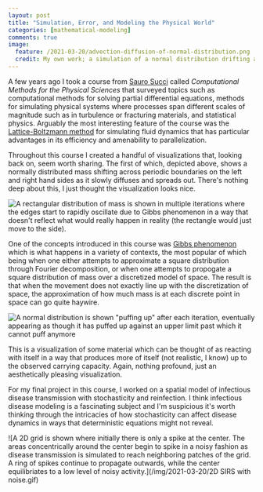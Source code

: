 ```yaml
---
layout: post
title: "Simulation, Error, and Modeling the Physical World"
categories: [mathematical-modeling]
comments: true
image: 
  feature: /2021-03-20/advection-diffusion-of-normal-distribution.png
  credit: My own work; a simulation of a normal distribution drifting across periodic boundaries.
---
```


<!--more-->

A few years ago I took a course from [Sauro
Succi](https://en.wikipedia.org/wiki/Sauro_Succi) called *Computational
Methods for the Physical Sciences* that surveyed topics such as computational
methods for solving partial differential equations, methods for
simulating physical systems where processes span different scales of magnitude
such as in turbulence or fracturing materials, and statistical physics.
Arguably the most interesting feature of the course was the [Lattice-Boltzmann
method](https://en.wikipedia.org/wiki/Lattice_Boltzmann_methods) for simulating
fluid dynamics that has particular advantages in its efficiency and amenability to
parallelization.

Throughout this course I created a handful of visualizations that, looking back on,
seem worth sharing. The first of which, depicted above, shows a normally
distributed mass shifting across periodic boundaries on the left and right hand
sides as it slowly diffuses and spreads out.  There's nothing deep about this,
I just thought the visualization looks nice. 

![A rectangular distribution of mass is shown in multiple iterations where the
edges start to rapidly oscillate due to Gibbs phenomenon in a way that doesn't
reflect what would really happen in reality (the rectangle would just move to
the side).](/img/2021-03-20/gibbs-phenomena.png)

One of the concepts introduced in this course was [Gibbs phenomenon](https://en.wikipedia.org/wiki/Gibbs_phenomenon)
which is what happens in a variety of contexts, the most popular of which being 
when one either attempts to approximate a square distribution through Fourier 
decomposition, or when one attempts to propogate a square distribution of mass 
over a discretized model of space. The result is that when the movement does not 
exactly line up with the discretization of space, the approximation of how much 
mass is at each discrete point in space can go quite haywire. 

![A normal distribution is shown "puffing up" after each iteration, eventually
appearing as though it has puffed up against an upper limit past which it
cannot puff anymore](/img/2021-03-20/reaction-with-carrying-capacity.png)

This is a visualization of some material which can be thought of as reacting
with itself in a way that produces more of itself (not realistic, I know) up to 
the observed carrying capacity. Again, nothing profound, just an aesthetically 
pleasing visualization. 

For my final project in this course, I worked on a spatial model of infectious
disease transmission with stochasticity and reinfection. I think infectious
disease modeling is a fascinating subject and I'm suspicious it's worth thinking 
through the intricacies of how stochasticity can affect disease dynamics in ways
that deterministic equations might not reveal.

![A 2D grid is shown where initially there is only a spike at the center. The areas concentrically 
around the center begin to spike in a noisy fashion as disease transmission is simulated to reach 
neighboring patches of the grid. A ring of spikes continue to propagate outwards, while the center 
equilibriates to a low level of noisy activity.](/img/2021-03-20/2D SIRS with noise.gif)


<!-- articles/websites I think I might be interested in: 

https://www.sciencedirect.com/science/article/pii/S2468042716300495#fig1

https://www.coursera.org/lecture/building-on-the-sir-model/stochastic-and-deterministic-models-7tnNb

https://www4.stat.ncsu.edu/~gross/BIO560%20webpage/slides/Jan102013.pdf

http://www.math.ttu.edu/~lallen/

https://en.wikipedia.org/wiki/Linda_J._S._Allen

https://www.hindawi.com/journals/complexity/2018/3060368/

https://www.sciencedirect.com/science/article/pii/S1755436519300325

https://link.springer.com/chapter/10.1007/978-3-540-78911-6_10

https://royalsocietypublishing.org/doi/pdf/10.1098/rsif.2007.1106

-->
